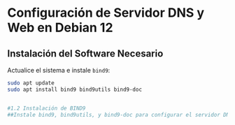 # Configuración de Servidor DNS y Web en Debian 12

## Instalación del Software Necesario

Actualice el sistema e instale `bind9`:

```sh
sudo apt update
sudo apt install bind9 bind9utils bind9-doc


#1.2 Instalación de BIND9
##Instale bind9, bind9utils, y bind9-doc para configurar el servidor DNS:
